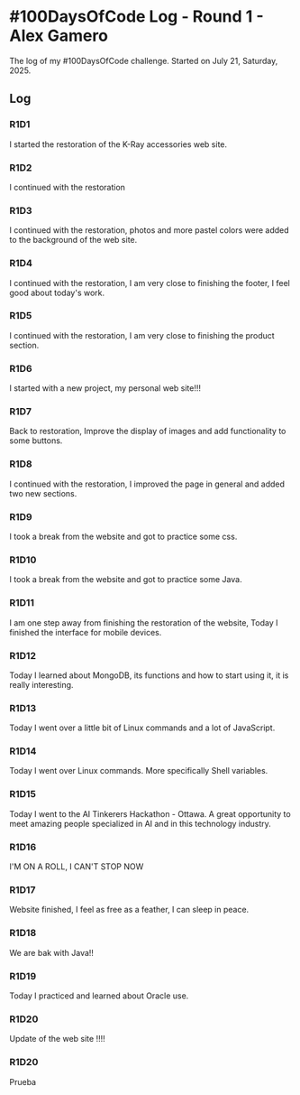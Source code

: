 # #100DaysOfCode Log - Round 1 - Alex Gamero

The log of my #100DaysOfCode challenge. Started on July 21, Saturday, 2025.

## Log

### R1D1 
I started the restoration of the K-Ray accessories web site.

### R1D2
I continued with the restoration

### R1D3
I continued with the restoration, photos and more pastel colors were added to the background of the web site.

### R1D4
I continued with the restoration, I am very close to finishing the footer, I feel good about today's work.

### R1D5
I continued with the restoration, I am very close to finishing the product section.

### R1D6
I started with a new project, my personal web site!!!

### R1D7
Back to restoration, Improve the display of images and add functionality to some buttons.

### R1D8
I continued with the restoration, I improved the page in general and added two new sections.

### R1D9
I took a break from the website and got to practice some css.

### R1D10
I took a break from the website and got to practice some Java.

### R1D11
I am one step away from finishing the restoration of the website, Today I finished the interface for mobile devices.

### R1D12
Today I learned about MongoDB, its functions and how to start using it, it is really interesting.

### R1D13
Today I went over a little bit of Linux commands and a lot of JavaScript.

### R1D14
Today I went over Linux commands. More specifically Shell variables.

### R1D15
Today I went to the AI Tinkerers Hackathon - Ottawa.
A great opportunity to meet amazing people specialized in AI and in this technology industry.

### R1D16
I'M ON A ROLL, I CAN'T STOP NOW

### R1D17
Website finished, I feel as free as a feather, I can sleep in peace.

### R1D18
We are bak with Java!!

### R1D19
Today I practiced and learned about Oracle use.

### R1D20
Update of the web site !!!!

### R1D20
Prueba